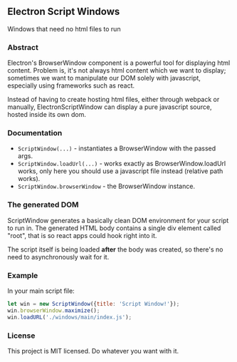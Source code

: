 ## Electron Script Windows
Windows that need no html files to run

### Abstract
Electron's BrowserWindow component is a powerful tool for displaying html content. Problem is, it's not always html content which we want to display; sometimes we want to manipulate our DOM solely with javascript, especially using frameworks such as react.

Instead of having to create hosting html files, either through webpack or manually, ElectronScriptWindow can display a pure javascript source, hosted inside its own dom.

### Documentation
* `ScriptWindow(...)` - instantiates a BrowserWindow with the passed args.
* `ScriptWindow.loadUrl(...)` - works exactly as BrowserWindow.loadUrl works, only here you should use a javascript file instead (relative path works).
* `ScriptWindow.browserWindow` - the BrowserWindow instance.

### The generated DOM
ScriptWindow generates a basically clean DOM environment for your script to run in. The generated HTML body contains a single div element called "root", that is so react apps could hook right into it.

The script itself is being loaded **after** the body was created, so there's no need to asynchronously wait for it.

### Example
In your main script file:
```javascript
let win = new ScriptWindow({title: 'Script Window!'});
win.browserWindow.maximize();
win.loadURL('./windows/main/index.js');
```
### License
This project is MIT licensed. Do whatever you want with it.